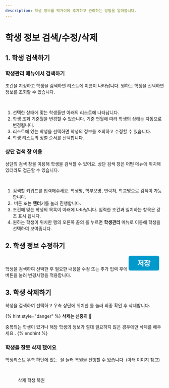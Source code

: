 ```yaml
---
description: 학생 정보를 맥가이에 추가하고 관리하는 방법을 알아봅니다.
---
```


# 학생 정보 검색/수정/삭제

## 1. 학생 검색하기

### 학생관리 메뉴에서 검색하기

조건을 지정하고 학생을 검색하면 리스트에 이름이 나타납니다. 원하는 학생을 선택하면 정보를 조회할 수 있습니다.

<figure><img src="../../.gitbook/assets/학생관리_학생검색.png" alt=""><figcaption></figcaption></figure>

1. 선택한 상태에 맞는 학생들만 아래의 리스트에 나타납니다.
2. 학생 조회 기준월을 변경할 수 있습니다. 기준 연월에 따라 학생의 상태는 자동으로 변경됩니다.
3. 리스트에 있는 학생을 선택하면 학생의 정보를 조회하고 수정할 수 있습니다.
4. 학생 리스트의 정렬 순서를 선택합니다.

### 상단 검색 창 이용

상단의 검색 창을 이용해 학생을 검색할 수 있어요. 상단 검색 창은 어떤 메뉴에 위치해 있더라도 접근할 수 있습니다.

<figure><img src="../../.gitbook/assets/학생검색_2.png" alt=""><figcaption></figcaption></figure>

1. &#x20;검색할 키워드를 입력해주세요. 학생명, 학부모명, 연락처, 학교명으로 검색이 가능합니다.
2. <img src="../../.gitbook/assets/btn_검색 (1).png" alt="" data-size="line"> 버튼 또는 **엔터**키를 눌러 진행합니다.
3. 조건에 맞는 학생의 목록이 아래에 나타납니다. 입력한 조건과 일치하는 항목은 강조 표시 됩니다.
4. 원하는 학생이 위치한 행의 오른쪽 끝의  <img src="../../.gitbook/assets/btn_상세보기.png" alt="" data-size="line">를 누르면 **학생관리** 메뉴로 이동해 학생을 선택하여 보여줍니다.

## 2. 학생 정보 수정하기

학생을 검색하여 선택한 후 필요한 내용을 수정 또는 추가 입력 후에 <img src="../../.gitbook/assets/btn_저장.png" alt="" data-size="line"> 버튼을 눌러 변경사항을 적용합니다.

## 3. 학생 삭제하기

학생을 검색하여 선택하고 우측 상단에 위치한 <img src="../../.gitbook/assets/btn_삭제.png" alt="" data-size="line">를 눌러 최종 확인 후 삭제합니다.

{% hint style="danger" %}
**삭제는 신중히** :thinking:

중복되는 학생이 있거나 해당 학생의 정보가 절대 필요하지 않은 경우에만 삭제를 해주세요 .
{% endhint %}

### **학생을 잘못 삭제 했어요**

학생리스트 우측 하단에 있는 <img src="../../.gitbook/assets/btn_삭제학생복원.png" alt="" data-size="line"> 을 눌러 복원을 진행할 수 있습니다. (아래 이미지 참고)

<figure><img src="../../.gitbook/assets/삭제학생복원.png" alt=""><figcaption><p>삭제 학생 복원</p></figcaption></figure>
